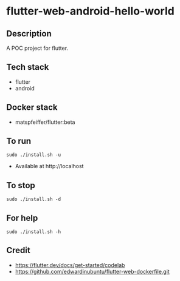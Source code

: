 # flutter-web-android-hello-world

## Description
A POC project for flutter.

## Tech stack
- flutter
- android

## Docker stack
- matspfeiffer/flutter:beta

## To run
`sudo ./install.sh -u`
- Available at http://localhost

## To stop
`sudo ./install.sh -d`

## For help
`sudo ./install.sh -h`

## Credit
- https://flutter.dev/docs/get-started/codelab
- https://github.com/edwardinubuntu/flutter-web-dockerfile.git
